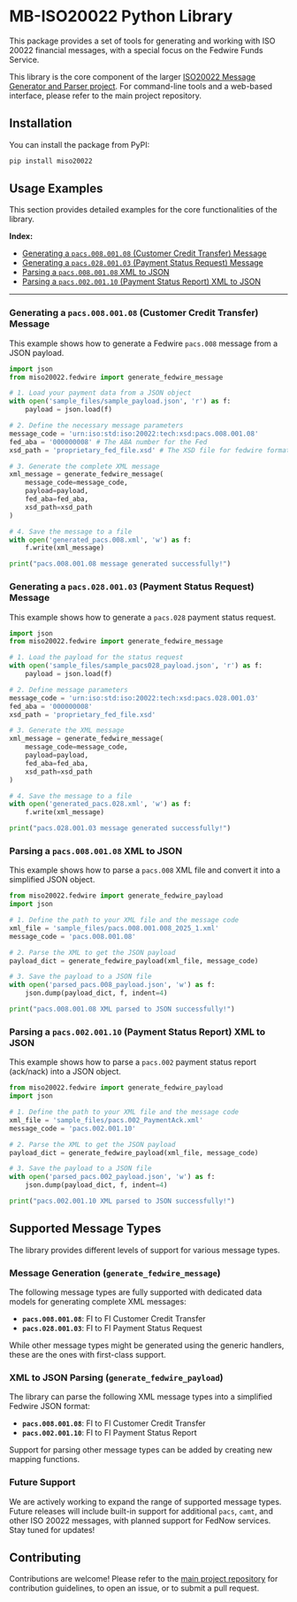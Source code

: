 # MB-ISO20022 Python Library

This package provides a set of tools for generating and working with ISO 20022 financial messages, with a special focus on the Fedwire Funds Service.

This library is the core component of the larger [ISO20022 Message Generator and Parser project](https://github.com/your-username/iso20022). For command-line tools and a web-based interface, please refer to the main project repository.

## Installation

You can install the package from PyPI:

```bash
pip install miso20022
```

## Usage Examples

This section provides detailed examples for the core functionalities of the library.

**Index:**
- [Generating a `pacs.008.001.08` (Customer Credit Transfer) Message](#generating-a-pacs00800108-customer-credit-transfer-message)
- [Generating a `pacs.028.001.03` (Payment Status Request) Message](#generating-a-pacs02800103-payment-status-request-message)
- [Parsing a `pacs.008.001.08` XML to JSON](#parsing-a-pacs00800108-xml-to-json)
- [Parsing a `pacs.002.001.10` (Payment Status Report) XML to JSON](#parsing-a-pacs00200110-payment-status-report-xml-to-json)

---

### Generating a `pacs.008.001.08` (Customer Credit Transfer) Message

This example shows how to generate a Fedwire `pacs.008` message from a JSON payload.

```python
import json
from miso20022.fedwire import generate_fedwire_message

# 1. Load your payment data from a JSON object
with open('sample_files/sample_payload.json', 'r') as f:
    payload = json.load(f)

# 2. Define the necessary message parameters
message_code = 'urn:iso:std:iso:20022:tech:xsd:pacs.008.001.08'
fed_aba = '000000008' # The ABA number for the Fed
xsd_path = 'proprietary_fed_file.xsd' # The XSD file for fedwire format

# 3. Generate the complete XML message
xml_message = generate_fedwire_message(
    message_code=message_code,
    payload=payload,
    fed_aba=fed_aba,
    xsd_path=xsd_path
)

# 4. Save the message to a file
with open('generated_pacs.008.xml', 'w') as f:
    f.write(xml_message)

print("pacs.008.001.08 message generated successfully!")
```

### Generating a `pacs.028.001.03` (Payment Status Request) Message

This example shows how to generate a `pacs.028` payment status request.

```python
import json
from miso20022.fedwire import generate_fedwire_message

# 1. Load the payload for the status request
with open('sample_files/sample_pacs028_payload.json', 'r') as f:
    payload = json.load(f)

# 2. Define message parameters
message_code = 'urn:iso:std:iso:20022:tech:xsd:pacs.028.001.03'
fed_aba = '000000008'
xsd_path = 'proprietary_fed_file.xsd'

# 3. Generate the XML message
xml_message = generate_fedwire_message(
    message_code=message_code,
    payload=payload,
    fed_aba=fed_aba,
    xsd_path=xsd_path
)

# 4. Save the message to a file
with open('generated_pacs.028.xml', 'w') as f:
    f.write(xml_message)

print("pacs.028.001.03 message generated successfully!")
```

### Parsing a `pacs.008.001.08` XML to JSON

This example shows how to parse a `pacs.008` XML file and convert it into a simplified JSON object.

```python
from miso20022.fedwire import generate_fedwire_payload
import json

# 1. Define the path to your XML file and the message code
xml_file = 'sample_files/pacs.008.001.008_2025_1.xml'
message_code = 'pacs.008.001.08'

# 2. Parse the XML to get the JSON payload
payload_dict = generate_fedwire_payload(xml_file, message_code)

# 3. Save the payload to a JSON file
with open('parsed_pacs.008_payload.json', 'w') as f:
    json.dump(payload_dict, f, indent=4)

print("pacs.008.001.08 XML parsed to JSON successfully!")
```

### Parsing a `pacs.002.001.10` (Payment Status Report) XML to JSON

This example shows how to parse a `pacs.002` payment status report (ack/nack) into a JSON object.

```python
from miso20022.fedwire import generate_fedwire_payload
import json

# 1. Define the path to your XML file and the message code
xml_file = 'sample_files/pacs.002_PaymentAck.xml'
message_code = 'pacs.002.001.10'

# 2. Parse the XML to get the JSON payload
payload_dict = generate_fedwire_payload(xml_file, message_code)

# 3. Save the payload to a JSON file
with open('parsed_pacs.002_payload.json', 'w') as f:
    json.dump(payload_dict, f, indent=4)

print("pacs.002.001.10 XML parsed to JSON successfully!")
```

## Supported Message Types

The library provides different levels of support for various message types.

### Message Generation (`generate_fedwire_message`)

The following message types are fully supported with dedicated data models for generating complete XML messages:

-   **`pacs.008.001.08`**: FI to FI Customer Credit Transfer
-   **`pacs.028.001.03`**: FI to FI Payment Status Request

While other message types might be generated using the generic handlers, these are the ones with first-class support.

### XML to JSON Parsing (`generate_fedwire_payload`)

The library can parse the following XML message types into a simplified Fedwire JSON format:

-   **`pacs.008.001.08`**: FI to FI Customer Credit Transfer
-   **`pacs.002.001.10`**: FI to FI Payment Status Report

Support for parsing other message types can be added by creating new mapping functions.

### Future Support

We are actively working to expand the range of supported message types. Future releases will include built-in support for additional `pacs`, `camt`, and other ISO 20022 messages, with planned support for FedNow services. Stay tuned for updates!

## Contributing

Contributions are welcome! Please refer to the [main project repository](https://github.com/Mbanq/iso20022) for contribution guidelines, to open an issue, or to submit a pull request.
